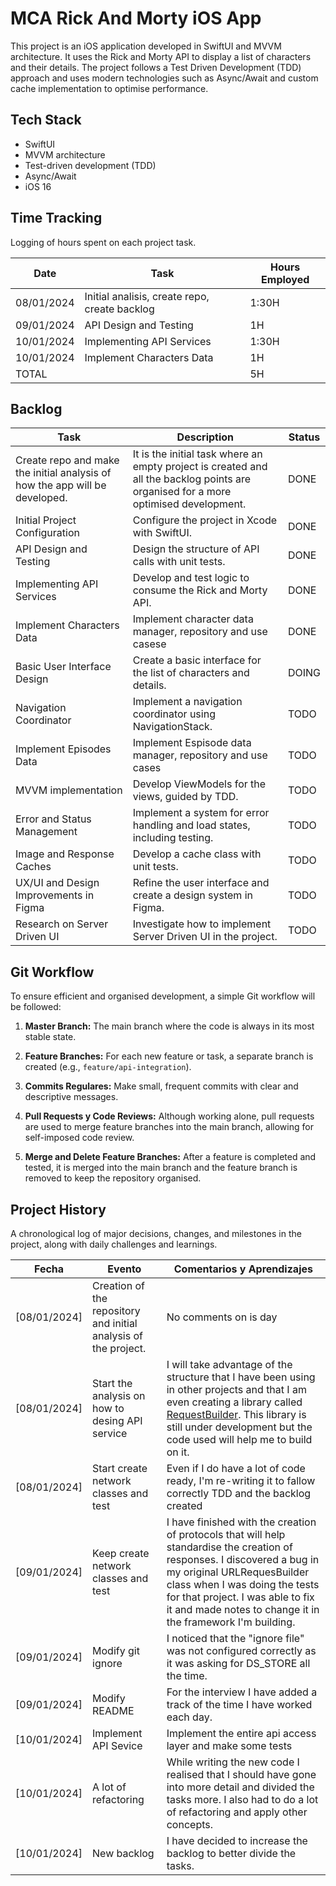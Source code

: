 # MCA Rick And Morty iOS App
This project is an iOS application developed in SwiftUI and MVVM architecture. It uses the Rick and Morty API to display a list of characters and their details. The project follows a Test Driven Development (TDD) approach and uses modern technologies such as Async/Await and custom cache implementation to optimise performance.

## Tech Stack
- SwiftUI
- MVVM architecture
- Test-driven development  (TDD)
- Async/Await
- iOS 16


## Time Tracking
Logging of hours spent on each project task.

| Date | Task | Hours Employed|
| ----- | ----- | ---------------- |
| 08/01/2024 | Initial analisis, create repo, create backlog | 1:30H |
| 09/01/2024 | API Design and Testing  |  1H |
| 10/01/2024 |Implementing API Services  |  1:30H |
| 10/01/2024 |Implement Characters Data  |  1H |
| TOTAL|  |  5H |


## Backlog
| Task | Description | Status|
| ----- | ----------- | ------ |
| Create repo and make the initial analysis of how the app will be developed. | It is the initial task where an empty project is created and all the backlog points are organised for a more optimised development.| DONE |
| Initial Project Configuration| Configure the project in Xcode with SwiftUI. | DONE |
| API Design and Testing | Design the structure of API calls with unit tests.| DONE |
| Implementing API Services | Develop and test logic to consume the Rick and Morty API. | DONE |
| Implement Characters Data | Implement character data manager, repository and use casese | DONE |
| Basic User Interface Design| Create a basic interface for the list of characters and details. | DOING |
| Navigation Coordinator | Implement a navigation coordinator using NavigationStack. | TODO |
| Implement Episodes Data | Implement Espisode data manager, repository and use cases | TODO |
| MVVM implementation| Develop ViewModels for the views, guided by TDD. | TODO |
| Error and Status Management | Implement a system for error handling and load states, including testing. | TODO |
| Image and Response Caches | Develop a cache class with unit tests. | TODO |
| UX/UI and Design Improvements in Figma | Refine the user interface and create a design system in Figma. | TODO |
| Research on Server Driven UI | Investigate how to implement Server Driven UI in the project. | TODO |

## Git Workflow
To ensure efficient and organised development, a simple Git workflow will be followed:

1. **Master Branch:** The main branch where the code is always in its most stable state.

2. **Feature Branches:** For each new feature or task, a separate branch is created (e.g., `feature/api-integration`).

3. **Commits Regulares:** Make small, frequent commits with clear and descriptive messages.

4. **Pull Requests y Code Reviews:** Although working alone, pull requests are used to merge feature branches into the main branch, allowing for self-imposed code review.

5. **Merge and Delete Feature Branches:** After a feature is completed and tested, it is merged into the main branch and the feature branch is removed to keep the repository organised.



## Project History
A chronological log of major decisions, changes, and milestones in the project, along with daily challenges and learnings.

| Fecha | Evento | Comentarios y Aprendizajes |
| ----- | ------ | -------------------------- |
| [08/01/2024] | Creation of the repository and initial analysis of the project. | No comments on is day |
| [08/01/2024] | Start the analysis on how to desing API service | I will take advantage of the structure that I have been using in other projects and that I am even creating a library called [RequestBuilder](https://github.com/rodri2d2/RequestBuilder). This library is still under development but the code used will help me to build on it.|
| [08/01/2024] | Start create network classes and test | Even if I do have a lot of code ready, I'm re-writing it to fallow correctly TDD and the backlog created|
| [09/01/2024] | Keep create network classes and test | I have finished with the creation of protocols that will help standardise the creation of responses. I discovered a bug in my original URLRequesBuilder class when I was doing the tests for that project. I was able to fix it and made notes to change it in the framework I'm building. |
| [09/01/2024] | Modify git ignore| I noticed that the "ignore file" was not configured correctly as it was asking for DS_STORE all the time. |
| [09/01/2024] | Modify README | For the interview I have added a track of the time I have worked each day. |
| [10/01/2024] | Implement API Sevice | Implement the entire api access layer and make some tests |
| [10/01/2024] | A lot of refactoring | While writing the new code I realised that I should have gone into more detail and divided the tasks more. I also had to do a lot of refactoring and apply other concepts. |
| [10/01/2024] | New backlog| I have decided to increase the backlog to better divide the tasks. |
